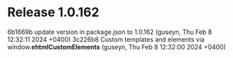 # Release 1.0.162

6b1669b update version in package.json to 1.0.162 (guseyn, Thu Feb 8 12:32:11 2024 +0400)
3c226b8 Custom templates and elements via window.__ehtmlCustomElements__ (guseyn, Thu Feb 8 12:32:00 2024 +0400)
